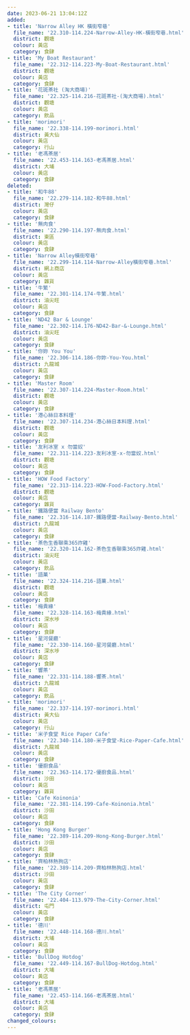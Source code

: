 ```yaml
---
date: 2023-06-21 13:04:12Z
added:
- title: 'Narrow Alley HK 橫街窄巷'
  file_name: '22.310-114.224-Narrow-Alley-HK-橫街窄巷.html'
  district: 觀塘
  colour: 黃店
  category: 食肆
- title: 'My Boat Restaurant'
  file_name: '22.312-114.223-My-Boat-Restaurant.html'
  district: 觀塘
  colour: 黃店
  category: 食肆
- title: '花斑茶社 (淘大商場)'
  file_name: '22.325-114.216-花斑茶社-(淘大商場).html'
  district: 觀塘
  colour: 黃店
  category: 飲品
- title: 'morimori'
  file_name: '22.338-114.199-morimori.html'
  district: 黃大仙
  colour: 黃店
  category: 行山
- title: '老馮茶居'
  file_name: '22.453-114.163-老馮茶居.html'
  district: 大埔
  colour: 黃店
  category: 食肆
deleted:
- title: '和牛88'
  file_name: '22.279-114.182-和牛88.html'
  district: 灣仔
  colour: 黃店
  category: 食肆
- title: '無肉食'
  file_name: '22.290-114.197-無肉食.html'
  district: 東區
  colour: 黃店
  category: 食肆
- title: 'Narrow Alley橫街窄巷'
  file_name: '22.299-114.114-Narrow-Alley橫街窄巷.html'
  district: 網上商店
  colour: 黃店
  category: 雜貨
- title: '牛繁'
  file_name: '22.301-114.174-牛繁.html'
  district: 油尖旺
  colour: 黃店
  category: 食肆
- title: 'ND42 Bar & Lounge'
  file_name: '22.302-114.176-ND42-Bar-&-Lounge.html'
  district: 油尖旺
  colour: 黃店
  category: 食肆
- title: '你妳 You You'
  file_name: '22.306-114.186-你妳-You-You.html'
  district: 九龍城
  colour: 黃店
  category: 食肆
- title: 'Master Room'
  file_name: '22.307-114.224-Master-Room.html'
  district: 觀塘
  colour: 黃店
  category: 食肆
- title: '港心絲日本料理'
  file_name: '22.307-114.234-港心絲日本料理.html'
  district: 觀塘
  colour: 黃店
  category: 食肆
- title: '友利冰室 x 勿當奴'
  file_name: '22.311-114.223-友利冰室-x-勿當奴.html'
  district: 觀塘
  colour: 黃店
  category: 食肆
- title: 'HOW Food Factory'
  file_name: '22.313-114.223-HOW-Food-Factory.html'
  district: 觀塘
  colour: 黃店
  category: 雜貨
- title: '鐵路便當 Railway Bento'
  file_name: '22.316-114.187-鐵路便當-Railway-Bento.html'
  district: 九龍城
  colour: 黃店
  category: 食肆
- title: '茶色生香聯乘365炸雞'
  file_name: '22.320-114.162-茶色生香聯乘365炸雞.html'
  district: 油尖旺
  colour: 黃店
  category: 飲品
- title: '語菓'
  file_name: '22.324-114.216-語菓.html'
  district: 觀塘
  colour: 黃店
  category: 食肆
- title: '梅貴緣'
  file_name: '22.328-114.163-梅貴緣.html'
  district: 深水埗
  colour: 黃店
  category: 食肆
- title: '星河餐廳'
  file_name: '22.330-114.160-星河餐廳.html'
  district: 深水埗
  colour: 黃店
  category: 食肆
- title: '響茶'
  file_name: '22.331-114.188-響茶.html'
  district: 九龍城
  colour: 黃店
  category: 飲品
- title: 'morimori'
  file_name: '22.337-114.197-morimori.html'
  district: 黃大仙
  colour: 黃店
  category: 行山
- title: '米子食堂 Rice Paper Cafe'
  file_name: '22.340-114.180-米子食堂-Rice-Paper-Cafe.html'
  district: 九龍城
  colour: 黃店
  category: 食肆
- title: '優廚食品'
  file_name: '22.363-114.172-優廚食品.html'
  district: 沙田
  colour: 黃店
  category: 雜貨
- title: 'Cafe Koinonia'
  file_name: '22.381-114.199-Cafe-Koinonia.html'
  district: 沙田
  colour: 黃店
  category: 食肆
- title: 'Hong Kong Burger'
  file_name: '22.389-114.209-Hong-Kong-Burger.html'
  district: 沙田
  colour: 黃店
  category: 食肆
- title: '齊柏林熱狗店'
  file_name: '22.389-114.209-齊柏林熱狗店.html'
  district: 沙田
  colour: 黃店
  category: 食肆
- title: 'The City Corner'
  file_name: '22.404-113.979-The-City-Corner.html'
  district: 屯門
  colour: 黃店
  category: 食肆
- title: '德川'
  file_name: '22.448-114.168-德川.html'
  district: 大埔
  colour: 黃店
  category: 食肆
- title: 'BullDog Hotdog'
  file_name: '22.449-114.167-BullDog-Hotdog.html'
  district: 大埔
  colour: 黃店
  category: 食肆
- title: '老馮茶居'
  file_name: '22.453-114.166-老馮茶居.html'
  district: 大埔
  colour: 黃店
  category: 食肆
changed_colours:
---
```


